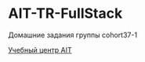 # AIT-TR-FullStack

Домашние задания группы cohort37-1

[Учебный центр AIT](https://www.ait-tr.de/)
